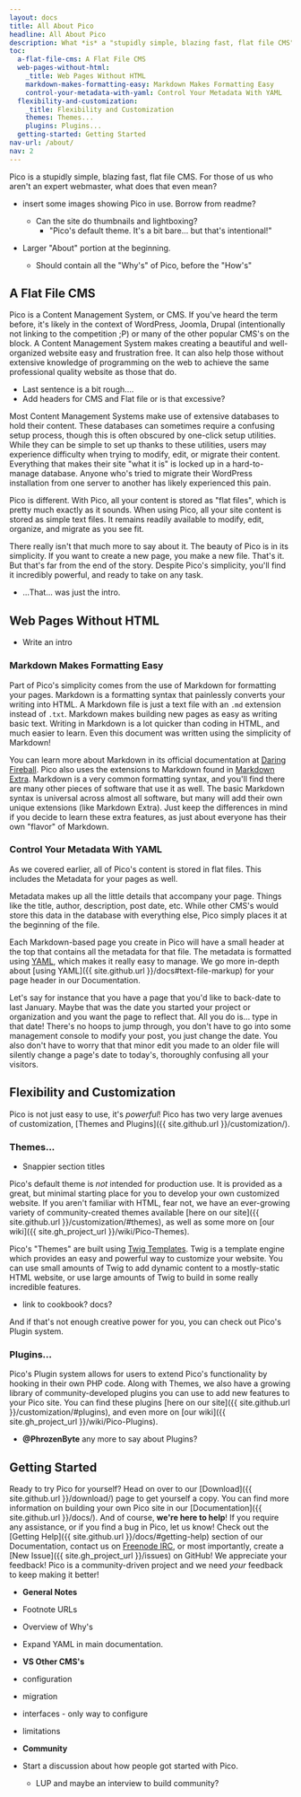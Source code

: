 ```yaml
---
layout: docs
title: All About Pico
headline: All About Pico
description: What *is* a "stupidly simple, blazing fast, flat file CMS" anyway?
toc:
  a-flat-file-cms: A Flat File CMS
  web-pages-without-html:
    _title: Web Pages Without HTML
    markdown-makes-formatting-easy: Markdown Makes Formatting Easy
    control-your-metadata-with-yaml: Control Your Metadata With YAML
  flexibility-and-customization:
    _title: Flexibility and Customization
    themes: Themes...
    plugins: Plugins...
  getting-started: Getting Started
nav-url: /about/
nav: 2
---
```


Pico is a stupidly simple, blazing fast, flat file CMS.  For those of us who aren't an expert webmaster, what does that even mean?

* insert some images showing Pico in use.  Borrow from readme?
  * Can the site do thumbnails and lightboxing?
	* "Pico's default theme.  It's a bit bare... but that's intentional!"

* Larger "About" portion at the beginning.
  * Should contain all the "Why's" of Pico, before the "How's"

## A Flat File CMS

Pico is a Content Management System, or CMS.  If you've heard the term before, it's likely in the context of WordPress, Joomla, Drupal (intentionally not linking to the competition ;P) or many of the other popular CMS's on the block.  A Content Management System makes creating a beautiful and well-organized website easy and frustration free.  It can also help those without extensive knowledge of programming on the web to achieve the same professional quality website as those that do.

 * Last sentence is a bit rough....
 * Add headers for CMS and Flat file or is that excessive?

Most Content Management Systems make use of extensive databases to hold their content.  These databases can sometimes require a confusing setup process, though this is often obscured by one-click setup utilities.  While they can be simple to set up thanks to these utilities, users may experience difficulty when trying to modify, edit, or migrate their content.  Everything that makes their site "what it is" is locked up in a hard-to-manage database.  Anyone who's tried to migrate their WordPress installation from one server to another has likely experienced this pain.

Pico is different.  With Pico, all your content is stored as "flat files", which is pretty much exactly as it sounds.  When using Pico, all your site content is stored as simple text files.  It remains readily available to modify, edit, organize, and migrate as you see fit.

There really isn't that much more to say about it.  The beauty of Pico is in its simplicity.  If you want to create a new page, you make a new file.  That's it.  But that's far from the end of the story.  Despite Pico's simplicity, you'll find it incredibly powerful, and ready to take on any task.

* ...That... was just the intro.

## Web Pages Without HTML

* Write an intro

### Markdown Makes Formatting Easy

Part of Pico's simplicity comes from the use of Markdown for formatting your pages.  Markdown is a formatting syntax that painlessly converts your writing into HTML.  A Markdown file is just a text file with an `.md` extension instead of `.txt`.  Markdown makes building new pages as easy as writing basic text.  Writing in Markdown is a lot quicker than coding in HTML, and much easier to learn.  Even this document was written using the simplicity of Markdown!

You can learn more about Markdown in its official documentation at [Daring Fireball](http://daringfireball.net/projects/markdown/).  Pico also uses the extensions to Markdown found in [Markdown Extra](https://michelf.ca/projects/php-markdown/extra/).  Markdown is a very common formatting syntax, and you'll find there are many other pieces of software that use it as well.  The basic Markdown syntax is universal across almost all software, but many will add their own unique extensions (like Markdown Extra).  Just keep the differences in mind if you decide to learn these extra features, as just about everyone has their own "flavor" of Markdown.

### Control Your Metadata With YAML

As we covered earlier, all of Pico's content is stored in flat files.  This includes the Metadata for your pages as well.

Metadata makes up all the little details that accompany your page.  Things like the title, author, description, post date, etc.  While other CMS's would store this data in the database with everything else, Pico simply places it at the beginning of the file.

Each Markdown-based page you create in Pico will have a small header at the top that contains all the metadata for that file.  The metadata is formatted using [YAML](https://en.wikipedia.org/wiki/YAML), which makes it really easy to manage.  We go more in-depth about [using YAML]({{ site.github.url }}/docs#text-file-markup) for your page header in our Documentation.

Let's say for instance that you have a page that you'd like to back-date to last January.  Maybe that was the date you started your project or organization and you want the page to reflect that.  All you do is... type in that date!  There's no hoops to jump through, you don't have to go into some management console to modify your post, you just change the date.  You also don't have to worry that that minor edit you made to an older file will silently change a page's date to today's, thoroughly confusing all your visitors.

## Flexibility and Customization

Pico is not just easy to use, it's *powerful*!  Pico has two very large avenues of customization, [Themes and Plugins]({{ site.github.url }}/customization/).

### Themes...

* Snappier section titles

Pico's default theme is *not* intended for production use.  It is provided as a great, but minimal starting place for you to develop your own customized website.  If you aren't familiar with HTML, fear not, we have an ever-growing variety of community-created themes available [here on our site]({{ site.github.url }}/customization/#themes), as well as some more on [our wiki]({{ site.gh_project_url }}/wiki/Pico-Themes).

Pico's "Themes" are built using [Twig Templates](http://twig.sensiolabs.org/).  Twig is a template engine which provides an easy and powerful way to customize your website.  You can use small amounts of Twig to add dynamic content to a mostly-static HTML website, or use large amounts of Twig to build in some really incredible features.

* link to cookbook? docs?

And if that's not enough creative power for you, you can check out Pico's Plugin system.

### Plugins...

Pico's Plugin system allows for users to extend Pico's functionality by hooking in their own PHP code.  Along with Themes, we also have a growing library of community-developed plugins you can use to add new features to your Pico site.  You can find these plugins [here on our site]({{ site.github.url }}/customization/#plugins), and even more on [our wiki]({{ site.gh_project_url }}/wiki/Pico-Plugins).

* **@PhrozenByte** any more to say about Plugins?

## Getting Started

Ready to try Pico for yourself?  Head on over to our [Download]({{ site.github.url }}/download/) page to get yourself a copy.  You can find more information on building your own Pico site in our [Documentation]({{ site.github.url }}/docs/).  And of course, **we're here to help**!  If you require any assistance, or if you find a bug in Pico, let us know!  Check out the [Getting Help]({{ site.github.url }}/docs/#getting-help) section of our Documentation, contact us on [Freenode IRC](https://webchat.freenode.net/?channels=%23picocms), or most importantly, create a [New Issue]({{ site.gh_project_url }}/issues) on GitHub!  We appreciate your feedback!  Pico is a community-driven project and we need *your* feedback to keep making it better!

* **General Notes**
* Footnote URLs
* Overview of Why's
* Expand YAML in main documentation.


* **VS Other CMS's**
* configuration
* migration
* interfaces - only way to configure
* limitations

* **Community**
* Start a discussion about how people got started with Pico.
  * LUP and maybe an interview to build community?
